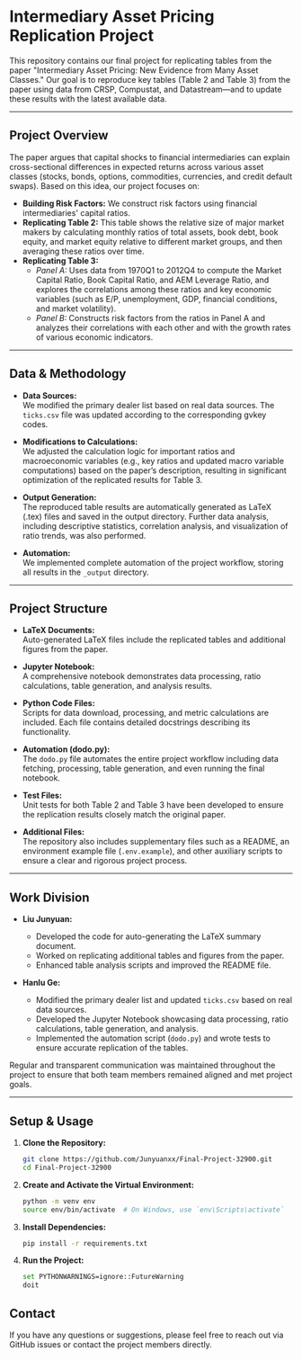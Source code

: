 # Intermediary Asset Pricing Replication Project

This repository contains our final project for replicating tables from the paper "Intermediary Asset Pricing: New Evidence from Many Asset Classes." Our goal is to reproduce key tables (Table 2 and Table 3) from the paper using data from CRSP, Compustat, and Datastream—and to update these results with the latest available data.

---

## Project Overview

The paper argues that capital shocks to financial intermediaries can explain cross-sectional differences in expected returns across various asset classes (stocks, bonds, options, commodities, currencies, and credit default swaps). Based on this idea, our project focuses on:
- **Building Risk Factors:** We construct risk factors using financial intermediaries' capital ratios.
- **Replicating Table 2:** This table shows the relative size of major market makers by calculating monthly ratios of total assets, book debt, book equity, and market equity relative to different market groups, and then averaging these ratios over time.
- **Replicating Table 3:**
  - *Panel A:* Uses data from 1970Q1 to 2012Q4 to compute the Market Capital Ratio, Book Capital Ratio, and AEM Leverage Ratio, and explores the correlations among these ratios and key economic variables (such as E/P, unemployment, GDP, financial conditions, and market volatility).
  - *Panel B:* Constructs risk factors from the ratios in Panel A and analyzes their correlations with each other and with the growth rates of various economic indicators.

---

## Data & Methodology

- **Data Sources:**  
  We modified the primary dealer list based on real data sources. The `ticks.csv` file was updated according to the corresponding gvkey codes.
  
- **Modifications to Calculations:**  
  We adjusted the calculation logic for important ratios and macroeconomic variables (e.g., key ratios and updated macro variable computations) based on the paper’s description, resulting in significant optimization of the replicated results for Table 3.
  
- **Output Generation:**  
  The reproduced table results are automatically generated as LaTeX (.tex) files and saved in the output directory. Further data analysis, including descriptive statistics, correlation analysis, and visualization of ratio trends, was also performed.

- **Automation:**  
  We implemented complete automation of the project workflow, storing all results in the `_output` directory.

---

## Project Structure

- **LaTeX Documents:**  
  Auto-generated LaTeX files include the replicated tables and additional figures from the paper.
  
- **Jupyter Notebook:**  
  A comprehensive notebook demonstrates data processing, ratio calculations, table generation, and analysis results.

- **Python Code Files:**  
  Scripts for data download, processing, and metric calculations are included. Each file contains detailed docstrings describing its functionality.

- **Automation (dodo.py):**  
  The `dodo.py` file automates the entire project workflow including data fetching, processing, table generation, and even running the final notebook.

- **Test Files:**  
  Unit tests for both Table 2 and Table 3 have been developed to ensure the replication results closely match the original paper.

- **Additional Files:**  
  The repository also includes supplementary files such as a README, an environment example file (`.env.example`), and other auxiliary scripts to ensure a clear and rigorous project process.

---

## Work Division

- **Liu Junyuan:**  
  - Developed the code for auto-generating the LaTeX summary document.
  - Worked on replicating additional tables and figures from the paper.
  - Enhanced table analysis scripts and improved the README file.

- **Hanlu Ge:**  
  - Modified the primary dealer list and updated `ticks.csv` based on real data sources.
  - Developed the Jupyter Notebook showcasing data processing, ratio calculations, table generation, and analysis.
  - Implemented the automation script (`dodo.py`) and wrote tests to ensure accurate replication of the tables.

Regular and transparent communication was maintained throughout the project to ensure that both team members remained aligned and met project goals.

---

## Setup & Usage

1. **Clone the Repository:**
   ```bash
   git clone https://github.com/Junyuanxx/Final-Project-32900.git
   cd Final-Project-32900

2. **Create and Activate the Virtual Environment:**
   ```bash
   python -m venv env
   source env/bin/activate  # On Windows, use `env\Scripts\activate`

3. **Install Dependencies:**
   ```bash
   pip install -r requirements.txt

4. **Run the Project:**
   ```bash
   set PYTHONWARNINGS=ignore::FutureWarning
   doit

## Contact

If you have any questions or suggestions, please feel free to reach out via GitHub issues or contact the project members directly.